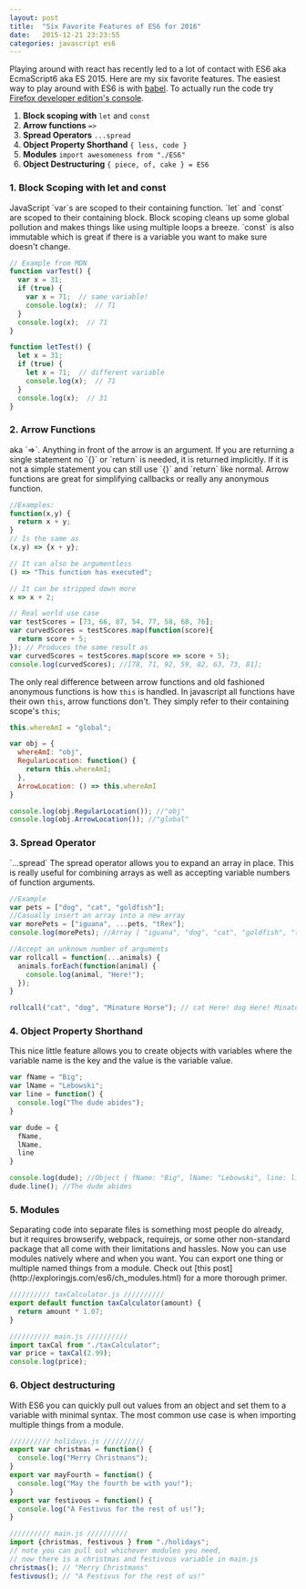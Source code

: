 ```yaml
---
layout: post
title:  "Six Favorite Features of ES6 for 2016"
date:   2015-12-21 23:23:55 
categories: javascript es6
---
```


Playing around with react has recently led to a lot of contact with ES6 aka EcmaScript6 aka ES 2015.  Here are my six favorite features.  The easiest way to play around with ES6 is with [babel](http://babeljs.io/repl/). To actually run the code try [Firefox developer edition's console](https://www.mozilla.org/en-US/firefox/developer/).

1.  <strong>Block scoping with</strong> `let` and `const`
2.  <strong>Arrow functions</strong> `=>`
3.  <strong>Spread Operators</strong> `...spread`
4.  <strong>Object Property Shorthand</strong> `{ less, code }`
5.  <strong>Modules</strong> `import awesomeness from "./ES6"`
6.  <strong>Object Destructuring</strong> `{ piece, of, cake } = ES6`

<h3>1. Block Scoping with let and const</h3> JavaScript `var`s are scoped to their containing function.  `let` and `const` are scoped to their containing block.  Block scoping cleans up some global pollution and makes things like using multiple loops a breeze. `const` is also immutable which is great if there is a variable you want to make sure doesn't change.  

```js
// Example from MDN
function varTest() {
  var x = 31;
  if (true) {
    var x = 71;  // same variable!
    console.log(x);  // 71
  }
  console.log(x);  // 71
}

function letTest() {
  let x = 31;
  if (true) {
    let x = 71;  // different variable
    console.log(x);  // 71
  }
  console.log(x);  // 31
}
```

<h3>2. Arrow Functions</h3> aka `=>`.  Anything in front of the arrow is an argument.  If you are returning a single statement no `{}` or `return` is needed, it is returned implicitly.  If it is not a simple statement you can still use `{}` and `return` like normal.  Arrow functions are great for simplifying callbacks or really any anonymous function.  

```js
//Examples:
function(x,y) {
  return x + y;
}
// Is the same as
(x,y) => {x + y};

// It can also be argumentless
() => "This function has executed";

// It can be stripped down more
x => x + 2;

// Real world use case
var testScores = [73, 66, 87, 54, 77, 58, 68, 76];
var curvedScores = testScores.map(function(score){
  return score + 5;
}); // Produces the same result as
var curvedScores = testScores.map(score => score + 5);
console.log(curvedScores); //[78, 71, 92, 59, 82, 63, 73, 81];
```
The only real difference between arrow functions and old fashioned anonymous functions is how `this` is handled. In javascript all functions have their own `this`, arrow functions don't. They simply refer to their containing scope's `this`;

```js
this.whereAmI = "global";

var obj = {
  whereAmI: "obj",
  RegularLocation: function() {
    return this.whereAmI;
  },
  ArrowLocation: () => this.whereAmI
}

console.log(obj.RegularLocation()); //"obj"
console.log(obj.ArrowLocation()); //"global"
```
<h3>3. Spread Operator</h3> `...spread` The spread operator allows you to expand an array in place.  This is really useful for combining arrays as well as accepting variable numbers of function arguments.

```js
//Example
var pets = ["dog", "cat", "goldfish"];
//Casually insert an array into a new array
var morePets = ["iguana", ...pets, "tRex"];
console.log(morePets); //Array [ "iguana", "dog", "cat", "goldfish", "tRex" ]

//Accept an unknown number of arguments
var rollcall = function(...animals) {
  animals.forEach(function(animal) {
    console.log(animal, "Here!");
  });
}

rollcall("cat", "dog", "Minature Horse"); // cat Here! dog Here! Minature Horse Here!
```

<h3>4. Object Property Shorthand</h3> This nice little feature allows you to create objects with variables where the variable name is the key and the value is the variable value.  

```js
var fName = "Big";
var lName = "Lebowski";
var line = function() {
  console.log("The dude abides");
}

var dude = {
  fName,
  lName,
  line
}

console.log(dude); //Object { fName: "Big", lName: "Lebowski", line: line() }
dude.line(); //The dude abides
```

<h3>5. Modules</h3> Separating code into separate files is something most people do already, but it requires browserify, webpack, requirejs, or some other non-standard package that all come with their limitations and hassles.  Now you can use modules natively where and when you want.  You can export one thing or multiple named things from a module.  Check out [this post](http://exploringjs.com/es6/ch_modules.html) for a more thorough primer.

```js
////////// taxCalculator.js //////////
export default function taxCalculator(amount) {
  return amount * 1.07;
}

////////// main.js //////////
import taxCal from "./taxCalculator";
var price = taxCal(2.99);
console.log(price);

```
<h3>6. Object destructuring</h3> With ES6 you can quickly pull out values from an object and set them to a variable with minimal syntax.  The most common use case is when importing multiple things from a module.

```js
////////// holidays.js //////////
export var christmas = function() {
  console.log("Merry Christmans");
}
export var mayFourth = function() {
  console.log("May the fourth be with you!");
}
export var festivous = function() {
  console.log("A Festivus for the rest of us!");
}

////////// main.js //////////
import {christmas, festivous } from "./holidays";
// note you can pull out whichever modules you need, 
// now there is a christmas and festivous variable in main.js
christmas(); // "Merry Christmans"
festivous(); // "A Festivus for the rest of us!"
```


